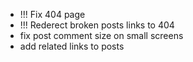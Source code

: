 - !!! Fix 404 page
- !!! Rederect broken posts links to 404
- fix post comment size on small screens
- add related links to posts